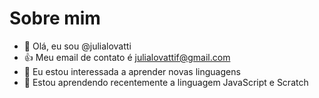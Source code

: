 # Sobre mim
- 👋 Olá, eu sou @julialovatti
- 👍 Meu email de contato é julialovattif@gmail.com
- 👀 Eu estou interessada a aprender novas linguagens 
- 🌱 Estou aprendendo recentemente a linguagem JavaScript e Scratch
<!---
julialovatti/julialovatti is a ✨ special ✨ repository because its `README.md` (this file) appears on your GitHub profile.
You can click the Preview link to take a look at your changes.
--->

